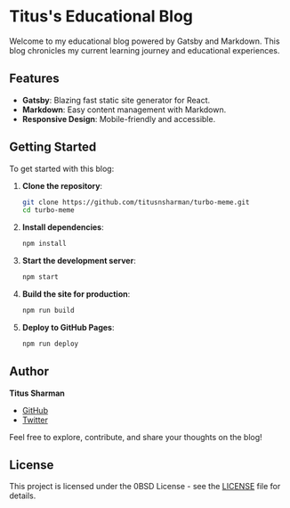 
# Titus's Educational Blog

Welcome to my educational blog powered by Gatsby and Markdown. This blog chronicles my current learning journey and educational experiences.

## Features

- **Gatsby**: Blazing fast static site generator for React.
- **Markdown**: Easy content management with Markdown.
- **Responsive Design**: Mobile-friendly and accessible.

## Getting Started

To get started with this blog:

1. **Clone the repository**:
   ```bash
   git clone https://github.com/titusnsharman/turbo-meme.git
   cd turbo-meme
   ```

2. **Install dependencies**:
   ```bash
   npm install
   ```

3. **Start the development server**:
   ```bash
   npm start
   ```

4. **Build the site for production**:
   ```bash
   npm run build
   ```

5. **Deploy to GitHub Pages**:
   ```bash
   npm run deploy
   ```

## Author

**Titus Sharman**
- [GitHub](https://github.com/titusnsharman)
- [Twitter](https://twitter.com/titus_sharman)

Feel free to explore, contribute, and share your thoughts on the blog!

## License

This project is licensed under the 0BSD License - see the [LICENSE](LICENSE) file for details.
